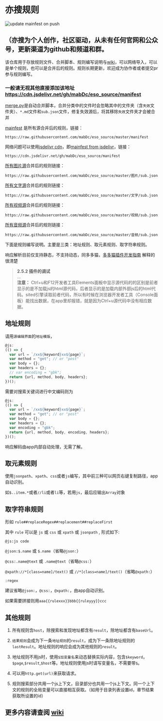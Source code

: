 # 亦搜规则  

![update mainfest on push](https://github.com/mabDc/eso_source/workflows/update%20mainfest%20on%20push/badge.svg?branch=master)

## （亦搜为个人创作，社区驱动，从未有任何官网和公众号，更新渠道为github和频道和群。

该仓库用于存放规则文件、合并脚本、规则编写说明与[wiki](https://github.com/mabDc/eso_source/wiki/)，可以网络导入，可以是单个规则，也可以是合并后的规则。规则长期更新，欢迎成为协作者或者提交pr参与规则编写。

### 一般请无视其他直接添加该地址 https://cdn.jsdelivr.net/gh/mabDc/eso_source/manifest 

[merge.py](https://github.com/mabDc/eso_source/blob/master/.github/script/merge.py)是自动合并脚本，合并分类中的文件时会忽略其中的文件夹（含`失效`文件夹）、`*.md`文件和`sub.json`文件，修复失效源后，将其移除`失效`文件夹才会被合并

[mainfest](https://raw.githubusercontent.com/mabDc/eso_source/master/manifest) 是所有源合并后的规则，链接：

`https://raw.githubusercontent.com/mabDc/eso_source/master/manifest`

网络问题可以使用[jsdelivr cdn](https://www.jsdelivr.com/?docs=gh)，即[mainfest from jsdelivr](https://cdn.jsdelivr.net/gh/mabDc/eso_source/manifest)，链接：

`https://cdn.jsdelivr.net/gh/mabDc/eso_source/manifest`

[所有图片源](https://raw.githubusercontent.com/mabDc/eso_source/master/图片/sub.json)合并后的规则链接：

`https://raw.githubusercontent.com/mabDc/eso_source/master/图片/sub.json`

[所有文字源](https://raw.githubusercontent.com/mabDc/eso_source/master/文字/sub.json)合并后的规则链接：

`https://raw.githubusercontent.com/mabDc/eso_source/master/文字/sub.json`

[所有视频源](https://raw.githubusercontent.com/mabDc/eso_source/master/视频/sub.json)合并后的规则链接：

`https://raw.githubusercontent.com/mabDc/eso_source/master/视频/sub.json`

[所有音频源](https://raw.githubusercontent.com/mabDc/eso_source/master/音频/sub.json)合并后的规则链接：

`https://raw.githubusercontent.com/mabDc/eso_source/master/音频/sub.json`


下面是规则编写说明。主要是三类：地址规则、取元素规则、取字符串规则。

响应解析目前仅支持静态，不支持动态，同多多猫，[多多猫插件开发指南](https://www.kancloud.cn/magicdmer/ddcat_plugin_develop/1036896) 解释的很清楚
> **2.5.2 插件的调试**<br>
> ...<br>
> **注意：** Ctrl+u和F12开发者工具Elements面板中显示源代码的的区别是前者显示的是不加载js的html源代码，后者显示的是加载内部外部js后的html代码。sited引擎读取前者代码，所以有时候在浏览器开发者工具（Console面板）能找出数据，在app里却报错，就是因为Ctrl+u源代码中没有相应数据。

## 地址规则

请用`源编辑界面`的`地址模版`，

```javascript
@js:
(() => {
  var url = `/xx${keyword}xx${page}`;
  var method = "get"; // or "post"
  var body = {};
  var headers = {};
  // var encoding = "gbk";
  return {url, method, body, headers};
})();
```

需要对搜索关键词进行中文编码则为

```javascript
@js:
(() => {
  var url = `/xx${keyword}xx${page}`;
  var method = "get"; // or "post"
  var body = {};
  var headers = {};
  var encoding = "gbk";
  return {url, method, body, encoding, headers};
})();
```

响应解码由app内部自动处理，无需了解。

## 取元素规则

使用`jsonpath`、`xpath`、`css`或者`js`编写，其中前三种可以网页右键复制路径，app自动识别。

如`$..item.*`或者`//li`或者`li`等，若用`js`，最后应输出`Array`对象


## 取字符串规则

形如 `rule##replaceRegex##replacement##replaceFirst`

其中 `rule` 可以是 `js` 或 `css` 或 `xpath` 或 `jsonpath` , 形式如下:

`@js:js code`

`@json:$.name` 或 `$.name`（省略`@json:`）

`@css:.name@text` 或 `.name@text`（省略`@css:`）

`@xpath://*[class=name]/text()` 或 `//*[class=name]/text()`（省略`@xpath:`）

`:regex`

建议省略`@json:`，`@css:`，`@xpath:`，由app自动识别。

如果需要拼接则用`aaa{{rulexxx}}bbb{{ruleyyy}}ccc`

## 其他规则

1. 所有规则含`host`，除搜索和发现地址都含有`result`，除地址都含有`baseUrl`。

2. `结果规则`会成为下一条`地址规则`的`result`，成为下一条除地址规则的`lastResult`。地址规则的响应会成为其他规则的`result`。

3. 地址规则不用js时，使用`$加变量名`来动态替换实际内容，包含`$keyword`，`$page`,`$result`,`$host`等。地址规则使用js时请写变量名，不需要带`$`。

4. 可以用`http.get(url)`来获取请求。

5. 规则搜索部分共用一个js上下文，目录部分也共用一个js上下文。同一个上下文的规则的全局变量可以直接相互获取。（如用于目录列表设置id，章节结果获取所设置的id）


## 更多内容请查阅 [wiki](https://github.com/mabDc/eso_source/wiki/)